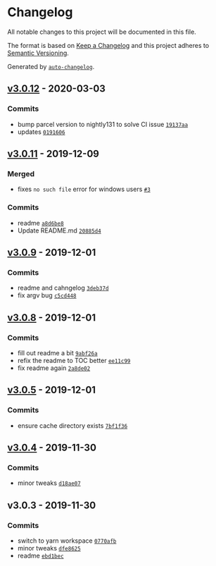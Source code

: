 # Changelog

All notable changes to this project will be documented in this file.

The format is based on [Keep a Changelog](https://keepachangelog.com/en/1.0.0/)
and this project adheres to [Semantic Versioning](https://semver.org/spec/v2.0.0.html).

Generated by [`auto-changelog`](https://github.com/CookPete/auto-changelog).

## [v3.0.12](https://github.com/sw-yx/rincewind/compare/v3.0.11...v3.0.12) - 2020-03-03

### Commits

- bump parcel version to nightly131 to solve CI issue [`19137aa`](https://github.com/sw-yx/rincewind/commit/19137aaa49cb62c013db7f2bb2a4be9b8767eb5c)
- updates [`0191606`](https://github.com/sw-yx/rincewind/commit/0191606fa4cebb3fac779e3d0ee8747c1319a4be)

## [v3.0.11](https://github.com/sw-yx/rincewind/compare/v3.0.9...v3.0.11) - 2019-12-09

### Merged

- fixes `no such file` error for windows users [`#3`](https://github.com/sw-yx/rincewind/pull/3)

### Commits

- readme [`a8d6be8`](https://github.com/sw-yx/rincewind/commit/a8d6be8f5d327a408f6d8f3dfd232cba051c166f)
- Update README.md [`20885d4`](https://github.com/sw-yx/rincewind/commit/20885d4d3d71ffad1f79afb2411ec668317c35a8)

## [v3.0.9](https://github.com/sw-yx/rincewind/compare/v3.0.8...v3.0.9) - 2019-12-01

### Commits

- readme and cahngelog [`3deb37d`](https://github.com/sw-yx/rincewind/commit/3deb37dceb0daf7e2b2ae692f354b5c1f24124e0)
- fix argv bug [`c5cd448`](https://github.com/sw-yx/rincewind/commit/c5cd4480bfc07c49a0d26666f87ec3b6303ac69f)

## [v3.0.8](https://github.com/sw-yx/rincewind/compare/v3.0.5...v3.0.8) - 2019-12-01

### Commits

- fill out readme a bit [`9abf26a`](https://github.com/sw-yx/rincewind/commit/9abf26a4fa5f813eabdba668d8ce15dcf2ddbaf6)
- refix the readme to TOC better [`ee11c99`](https://github.com/sw-yx/rincewind/commit/ee11c99e14d446bc5184fa9ab2cafa721459ea51)
- fix readme again [`2a8de02`](https://github.com/sw-yx/rincewind/commit/2a8de025d535b76fcdd8c8937326051c545251a9)

## [v3.0.5](https://github.com/sw-yx/rincewind/compare/v3.0.4...v3.0.5) - 2019-12-01

### Commits

- ensure cache directory exists [`7bf1f36`](https://github.com/sw-yx/rincewind/commit/7bf1f36060cf790b83d9849e925e282143912ef2)

## [v3.0.4](https://github.com/sw-yx/rincewind/compare/v3.0.3...v3.0.4) - 2019-11-30

### Commits

- minor tweaks [`d18ae07`](https://github.com/sw-yx/rincewind/commit/d18ae07a922c5282e253d53f2468cc7d47269c91)

## v3.0.3 - 2019-11-30

### Commits

- switch to yarn workspace [`0770afb`](https://github.com/sw-yx/rincewind/commit/0770afbf226e522294b179de68b125f8a4d70f45)
- minor tweaks [`dfe8625`](https://github.com/sw-yx/rincewind/commit/dfe8625c673021430249cae547fe2f628891e727)
- readme [`ebd1bec`](https://github.com/sw-yx/rincewind/commit/ebd1beceef9c5ed6613696b8ff07d3c22c641fde)

